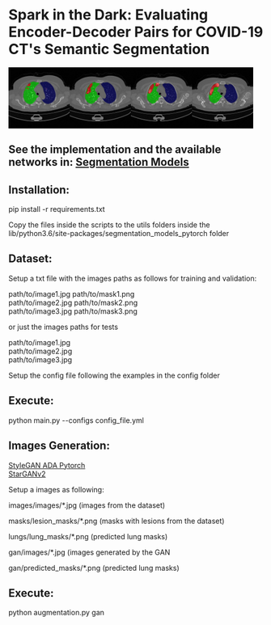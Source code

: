 <h1>Spark in the Dark: Evaluating Encoder-Decoder Pairs for COVID-19 CT's Semantic Segmentation</h1>

<div style="display:flex;">
    <img src='images/img1.jpg' style="width:24%;">
    <img src='images/img2.jpg' style="width:24%;">
    <img src='images/img3.jpg' style="width:24%;">
    <img src='images/img4.jpg' style="width:24%;">
</div>

<h2>See the implementation and the available networks in: <a href="https://github.com/qubvel/segmentation_models.pytorch" target="_blank">Segmentation Models</a></h2>

<h2>Installation:</h2>

<p>pip install -r requirements.txt</p>

<p>Copy the files inside the scripts to the utils folders inside the lib/python3.6/site-packages/segmentation_models_pytorch folder</p>

<h2>Dataset:</h2>

<p>Setup a txt file with the images paths as follows for training and validation:</p>

<p>path/to/image1.jpg path/to/mask1.png <br>
path/to/image2.jpg path/to/mask2.png <br>
path/to/image3.jpg path/to/mask3.png</p>

<p>or just the images paths for tests</p>
<p>path/to/image1.jpg<br>
path/to/image2.jpg<br>
path/to/image3.jpg</p>

<p>Setup the config file following the examples in the config folder</p>

<h2>Execute:</h2>
<p>python main.py --configs config_file.yml</p>

<h2>Images Generation:</h2>

<a href="https://github.com/NVlabs/stylegan2-ada-pytorch">StyleGAN ADA Pytorch</a><br>
<a href="https://github.com/clovaai/stargan-v2">StarGANv2</a>

<p>Setup a images as following:</p>
<p>images/images/*.jpg (images from the dataset)</p>
<p>masks/lesion_masks/*.png (masks with lesions from the dataset)</p>
<p>lungs/lung_masks/*.png (predicted lung masks)</p>
<p>gan/images/*.jpg (images generated by the GAN</p>
<p>gan/predicted_masks/*.png (predicted lung masks)</p>

<h2>Execute:</h2>
<p>python augmentation.py gan</p>
